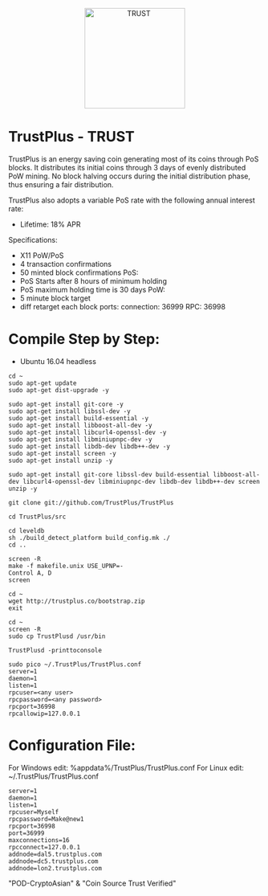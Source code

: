 <p align="center">
<img src="http://trustplus.co/TrustPlus.png" alt="TRUST" width="200"/>
</p>

<p align="center">
<h1>TrustPlus - TRUST</h1>
</p>

<p>
TrustPlus is an energy saving coin generating most of its coins through PoS blocks. It distributes its initial coins through 3 days of evenly distributed PoW mining. No block halving occurs during the initial distribution phase, thus ensuring a fair distribution.

TrustPlus also adopts a variable PoS rate with the following annual interest rate:
- Lifetime: 18% APR

Specifications:

- X11 PoW/PoS
- 4 transaction confirmations
- 50 minted block confirmations
  PoS:
- PoS Starts after 8 hours of minimum holding
- PoS maximum holding time is 30 days
  PoW: 
- 5 minute block target
- diff retarget each block
  ports:
  connection:	36999
  RPC: 36998
</p>

# Compile Step by Step:

- Ubuntu 16.04 headless
```
cd ~
sudo apt-get update
sudo apt-get dist-upgrade -y
 
sudo apt-get install git-core -y
sudo apt-get install libssl-dev -y
sudo apt-get install build-essential -y
sudo apt-get install libboost-all-dev -y
sudo apt-get install libcurl4-openssl-dev -y
sudo apt-get install libminiupnpc-dev -y
sudo apt-get install libdb-dev libdb++-dev -y
sudo apt-get install screen -y
sudo apt-get install unzip -y
 
sudo apt-get install git-core libssl-dev build-essential libboost-all-dev libcurl4-openssl-dev libminiupnpc-dev libdb-dev libdb++-dev screen unzip -y
 
git clone git://github.com/TrustPlus/TrustPlus

cd TrustPlus/src

cd leveldb
sh ./build_detect_platform build_config.mk ./
cd ..

screen -R
make -f makefile.unix USE_UPNP=-
Control A, D
screen
 
cd ~
wget http://trustplus.co/bootstrap.zip
exit

cd ~
screen -R
sudo cp TrustPlusd /usr/bin

TrustPlusd -printtoconsole

sudo pico ~/.TrustPlus/TrustPlus.conf
server=1
daemon=1
listen=1
rpcuser=<any user>
rpcpassword=<any password>
rpcport=36998
rpcallowip=127.0.0.1
```

# Configuration File:

For Windows edit: %appdata%/TrustPlus/TrustPlus.conf
For Linux edit: ~/.TrustPlus/TrustPlus.conf

```
server=1
daemon=1
listen=1
rpcuser=Myself
rpcpassword=Make@new1
rpcport=36998
port=36999
maxconnections=16
rpcconnect=127.0.0.1
addnode=dal5.trustplus.com
addnode=dc5.trustplus.com
addnode=lon2.trustplus.com
```

"POD-CryptoAsian" & "Coin Source Trust Verified"

